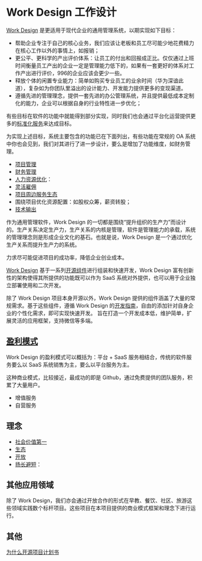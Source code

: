 # Work Design 工作设计

[Work Design](https://work.design) 是更适用于现代企业的通用管理系统，以期实现如下目标：

* 帮助企业专注于自己的核心业务，我们应该让老板和员工尽可能少地花费精力在核心工作以外的事情上，如报销；
* 更公平、更科学的产出评价体系：让员工的付出和回报成正比。仅仅通过上班时间衡量员工产出的企业一定是管理能力低下的，如果有一套更好的体系对工作产出进行评价，996的企业应该会更少一些。
* 释放个体的闲置专业能力：简单如购买专业员工的业余时间（华为深谙此道），复杂如为你团队里溢出的设计能力、开发能力提供更多的变现渠道。
* 遵循先进的管理理念，提供一套先进的办公管理系统，并且提供最低成本定制化的能力，企业可以根据自身的行业特性进一步优化；

有些目标在软件的功能中就能得到部分实现，同时我们也会通过平台化运营提供更多的[标准化服务](https://work.design/facilitates)来达成目标。

为实现上述目标，系统主要包含的功能已在下面列出，有些功能在常规的 OA 系统中你也会见到，我们对其进行了进一步设计，要么是增加了功能维度，如财务管理。

* [项目管理](project.md)
* [财务管理]()
* [人力资源优化](partnership.md)：
* [灵活雇佣](flexible.md)
* [项目周边服务生态](ecological.md)
* 围绕项目优化资源配置：如股权众筹，薪资转股；
* [技术输出](tech.md)

作为通用管理软件，Work Design 的一切都是围绕“提升组织的生产力”而设计的。生产关系决定生产力，生产关系的内核是管理，软件是管理能力的承载，系统的管理理念则是形成企业文化的基石。也就是说，Work Design 是一个通过优化生产关系而提升生产力的系统。

力求尽可能促进项目的成功率，降低企业创业成本。

[Work Design](https://github.com/work-design/work.design) 基于一系列[开源组件](https://github.com/work-design/engine)进行组装和快速开发，Work Design 富有创新性的架构使得其所提供的功能既可以作为 SaaS 系统对外提供，也可以用于企业独立部署使用和二次开发。

除了 Work Design 项目本身开源以外，Work Design 提供的组件涵盖了大量的常规需求。基于这些组件，遵循 Work Design 的[开发指南](https://github.com/work-design/work.design)，自由的添加针对自身企业的个性化需求，即可实现快速开发。
旨在打造一个开发成本低，维护简单，扩展灵活的应用框架，支持微信等多端。

## [盈利模式](profit.md)

Work Design 的盈利模式可以概括为：平台 + SaaS 服务相结合，传统的软件服务要么以 SaaS 系统销售为主，要么以平台服务为主。

这种商业模式，比较接近，最成功的即是 Github，通过免费提供的团队服务，积累了大量用户。

* 增值服务
* 自营服务

## 理念
* [社会价值第一](precept.md#社会价值第一)
* [生态](precept.md#生态)
* [开放](precept.md#开放)
* [扬长避短]()：

## 其他应用领域

除了 Work Design，我们亦会通过开放合作的形式在早教、餐饮、社区、旅游这些领域实践数个标杆项目。这些项目在本项目提供的商业模式框架和理念下进行运行。

## 其他
[为什么开源项目计划书](intention.md)